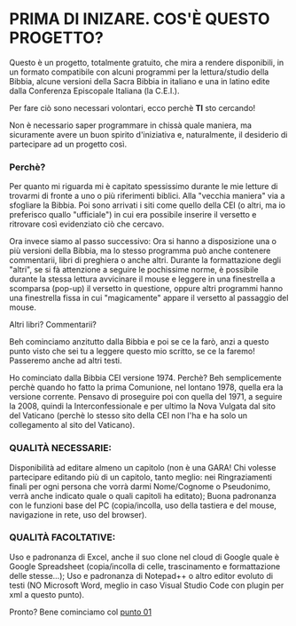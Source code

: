# PRIMA DI INIZARE. COS'È QUESTO PROGETTO?

Questo è un progetto, totalmente gratuito, che mira a rendere disponibili, in un formato compatibile con alcuni programmi
per la lettura/studio della Bibbia, alcune versioni della Sacra Bibbia in italiano e una in latino edite dalla Conferenza Episcopale Italiana (la C.E.I.).

Per fare ciò sono necessari volontari, ecco perchè **TI** sto cercando!

Non è necessario saper programmare in chissà quale maniera, ma sicuramente avere un buon spirito d'iniziativa e, naturalmente,
il desiderio di partecipare ad un progetto così.

### Perchè? ###

Per quanto mi riguarda mi è capitato spessissimo durante le mie letture di trovarmi di fronte a uno o più riferimenti biblici.
Alla "vecchia maniera" via a sfogliare la Bibbia.
Poi sono arrivati i siti come quello della CEI (o altri, ma io preferisco quallo "ufficiale") in cui era possibile inserire il versetto
e ritrovare così evidenziato ciò che cercavo.

Ora invece siamo al passo successivo:
Ora si hanno a disposizione una o più versioni della Bibbia, ma lo stesso programma può anche contenere commentarii, libri di preghiera o anche altri.
Durante la formattazione degli "altri", se si fà attenzione a seguire le pochissime norme, è possibile durante la stessa lettura avvicinare il mouse e
leggere in una finestrella a scomparsa (pop-up) il versetto in questione, oppure altri programmi hanno una finestrella fissa in cui "magicamente" appare
il versetto al passaggio del mouse.

Altri libri? Commentarii?

Beh cominciamo anzitutto dalla Bibbia e poi se ce la farò, anzi a questo punto visto che sei tu a leggere questo mio scritto, se ce la faremo! Passeremo anche
ad altri testi.

Ho cominciato dalla Bibbia CEI versione 1974. Perchè? Beh semplicemente perchè quando ho fatto la prima Comunione, nel lontano 1978, quella era la versione corrente.
Pensavo di proseguire poi con quella del 1971, a seguire la 2008, quindi la Interconfessionale e per ultimo la Nova Vulgata dal sito del Vaticano (perchè
lo stesso sito della CEI non l'ha e ha solo un collegamento al sito del Vaticano).

### QUALITÀ NECESSARIE:

Disponibilità ad editare almeno un capitolo (non è una GARA! Chi volesse partecipare editando più di un capitolo, tanto meglio: nei Ringraziamenti finali
per ogni persona che vorrà darmi Nome/Cognome o Pseudonimo, verrà anche indicato quale o quali capitoli ha editato); 
Buona padronanza con le funzioni base del PC (copia/incolla, uso della tastiera e del mouse, navigazione in rete, uso del browser).

### QUALITÀ FACOLTATIVE:

Uso e padronanza di Excel, anche il suo clone nel cloud di Google quale è Google Spreadsheet (copia/incolla di celle, trascinamento e formattazione delle stesse...);
Uso e padronanza di Notepad++ o altro editor evoluto di testi (NO Microsoft Word, meglio in caso Visual Studio Code con plugin per xml a questo punto).

Pronto? Bene cominciamo col [punto 01](https://github.com/EmanueleTinari/EmanueleTinari/blob/OSIS_ITA_and_LAT_books/01_Comincia_da_qui.md)
















